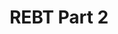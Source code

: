 ---
title: "REBT Part 2"
description: "5 part video series by Sofia Dhamani, an intern at Antarman"
youtubeId: "Wd9jIih5bSA"
presenter: "Sofia Dhamani"
seriesId: "rebt-series"
seriesName: "Introduction to REBT"
seriesOrder: 2
---